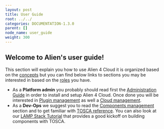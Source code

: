 ```yaml
---
layout: post
title: User Guide
root: ../../
categories: DOCUMENTATION-1.3.0
parent: []
node_name: user_guide
weight: 300
---
```


## Welcome to Alien's user guide!

This section will explain you how to use Alien 4 Cloud it is organized based on the [concepts](#/documentation/1.3.0/concepts/concepts.html) but you can find below links to sections you may be interested in based on the [roles](#/documentation/1.3.0/concepts/roles.html) you have.

* As a __Platform admin__ you probably should read first the [Administration Guide](#/documentation/1.3.0/admin_guide/index.html) in order to install and setup Alien 4 Cloud. Once done you will be interested in [Plugin management](#/documentation/1.3.0/user_guide/plugin_management.html) as well a [Cloud management](#/documentation/1.3.0/user_guide/cloud_management.html).
* As a __Dev-Ops__ we suggest you to read the [Components management](#/documentation/1.3.0/user_guide/components_management.html) section and to get familiar with [TOSCA reference](#/documentation/1.3.0/devops_guide/tosca_concepts.html). You can also look at our [LAMP Stack Tutorial](#/documentation/1.3.0/devops_guide/lamp_stack_tutorial/lamp_stack.html) that provides a good kickoff on building components with TOSCA.
